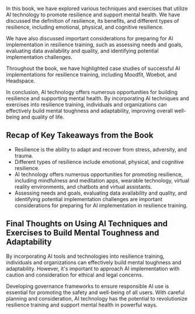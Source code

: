 

In this book, we have explored various techniques and exercises that utilize AI technology to promote resilience and support mental health. We have discussed the definition of resilience, its benefits, and different types of resilience, including emotional, physical, and cognitive resilience.

We have also discussed important considerations for preparing for AI implementation in resilience training, such as assessing needs and goals, evaluating data availability and quality, and identifying potential implementation challenges.

Throughout the book, we have highlighted case studies of successful AI implementations for resilience training, including Moodfit, Woebot, and Headspace.

In conclusion, AI technology offers numerous opportunities for building resilience and supporting mental health. By incorporating AI techniques and exercises into resilience training, individuals and organizations can effectively build mental toughness and adaptability, improving overall well-being and quality of life.

Recap of Key Takeaways from the Book
------------------------------------

* Resilience is the ability to adapt and recover from stress, adversity, and trauma.
* Different types of resilience include emotional, physical, and cognitive resilience.
* AI technology offers numerous opportunities for promoting resilience, including mindfulness and meditation apps, wearable technology, virtual reality environments, and chatbots and virtual assistants.
* Assessing needs and goals, evaluating data availability and quality, and identifying potential implementation challenges are important considerations for preparing for AI implementation in resilience training.

Final Thoughts on Using AI Techniques and Exercises to Build Mental Toughness and Adaptability
----------------------------------------------------------------------------------------------

By incorporating AI tools and technologies into resilience training, individuals and organizations can effectively build mental toughness and adaptability. However, it's important to approach AI implementation with caution and consideration for ethical and legal concerns.

Developing governance frameworks to ensure responsible AI use is essential for promoting the safety and well-being of all users. With careful planning and consideration, AI technology has the potential to revolutionize resilience training and support mental health in powerful ways.